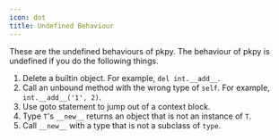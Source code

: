 ```yaml
---
icon: dot
title: Undefined Behaviour
---
```


These are the undefined behaviours of pkpy. The behaviour of pkpy is undefined if you do the following things.

1. Delete a builtin object. For example, `del int.__add__`.
2. Call an unbound method with the wrong type of `self`. For example, `int.__add__('1', 2)`.
3. Use goto statement to jump out of a context block.
4. Type `T`'s `__new__` returns an object that is not an instance of `T`.
5. Call `__new__` with a type that is not a subclass of `type`.